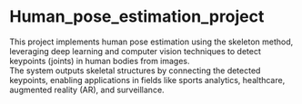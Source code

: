 # Human_pose_estimation_project
This project implements human pose estimation using the skeleton method, leveraging deep learning and computer vision techniques to detect keypoints (joints) in human bodies from images.<br>
The system outputs skeletal structures by connecting the detected keypoints, enabling applications in fields like sports analytics, healthcare, augmented reality (AR), and surveillance.
